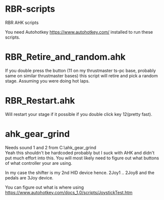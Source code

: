 # RBR-scripts
RBR AHK scripts

You need Autohotkey https://www.autohotkey.com/ installed to run these scripts.

# RBR_Retire_and_random.ahk
If you double press the button (11 on my thrustmaster ts-pc base, probably same on similar thrustmaster bases) this script will retire and pick a random stage. Assuming you were doing hot laps.

# RBR_Restart.ahk
Will restart your stage if it possible if you double click key 12(pretty fast).

# ahk_gear_grind
Needs sound 1 and 2 from C:\ahk_gear_grind\
Yeah this shouldn't be hardcoded probably but I suck with AHK and didn't put much effort into this.
You will most likely need to figure out what buttons of what controller your are using.

In my case the shifter is my 2nd HID device hence. 2Joy1 .. 2Joy8 and the pedals are 3Joy device.

You can figure out what is where using https://www.autohotkey.com/docs_1.0/scripts/JoystickTest.htm
